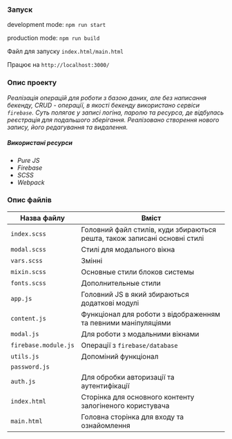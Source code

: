 ### Запуск 
development mode: `npm run start`

production mode: `npm run build`

Файл для запуску `index.html/main.html`

Працює на `http://localhost:3000/`
### Опис проекту
_Реалізація операцій для роботи з базою даних, але без написання бекенду, CRUD - операції, в якості бекенду використано 
сервіси `firebase`. Суть полягає у записі логіна, паролю та ресурса, де відбулась реєстрація для подальшого зберігання.
Реалізовано створення нового запису, його редагування та видалення._ 

##### Використані ресурси 
* _Pure JS_
* _Firebase_
* _SCSS_
* _Webpack_

### Опис файлів
Назва файлу     | Вміст
----------------|----------------------
`index.scss `     | Головний файл стилів, куди збираються решта, також записані основні стилі 
`modal.scss`      | Стилі для модального вікна
`vars.scss `      | Змінні 
`mixin.scss`      | Основные стили блоков системы
`fonts.scss`      | Дополнительные стили
`app.js`          | Головний JS в який збираються додаткові модулі
`content.js`      | Функціонал для роботи з відображенням та певними маніпуляціями
`modal.js`        | Для роботи з модальними вікнами
`firebase.module.js` | Операції з `firebase/database` 
`utils.js` | Допоміний функціонал
`password.js`| 
`auth.js`| Для обробки авторизації та аутентифікації
`index.html`| Сторінка для основного контенту залогіненого користувача
`main.html`| Головна сторінка для входу та ознайомлення